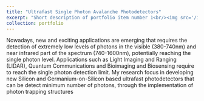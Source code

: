 ```yaml
---
title: "Ultrafast Single Photon Avalanche Photodetectors"
excerpt: "Short description of portfolio item number 1<br/><img src='/images/image_project1.png'>"
collection: portfolio
---
```


Nowadays, new and exciting applications are emerging that requires the detection of extremely low levels of photons in the visible (380-740nm) and near infrared part of the spectrum (740-1600nm), potentially reaching the single photon level. Applications such as Light Imaging and Ranging (LIDAR), Quantum Communications and Bioimaging and Biosensing require to reach the single photon detection limit. 
My research focus in developing new Silicon and Germanium-on-Silicon based ultrafast photodetectors that can be detect minimum number of photons, through the implementation of photon trapping structures